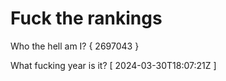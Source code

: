 # Fuck the rankings

Who the hell am I?
{ 2697043 }

What fucking year is it?
[ 2024-03-30T18:07:21Z ]
